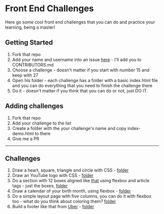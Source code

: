 # Front End Challenges

Here go some cool front end challenges that you can do and practice your learning, being a master!

## Getting Started

1. Fork that repo
1. Add your name and username into an issue [here](https://github.com/devmath/front-challenges/issues) - I'll add you to CONTRIBUTORS.md
1. Choose a challenge - doesn't matter if you start with number 15 and keep with 27
1. Open his folder - each challenge has a folder with a basic index.html file and you can do everything that you need to finish the challenge there
1. Do it - doesn't matter if you think that you can do or not, just DO IT.

## Adding challenges

1. Fork that repo
1. Add your challenge to the list
1. Create a folder with the your challenge's name and copy index-demo.html to there
1. Give me a PR

----------------------

## Challenges

1. Draw a heart, square, triangle and circle with CSS - [folder](https://github.com/devmath/front-challenges/tree/master/basic-forms)
1. Draw an YouTube logo with CSS - [folder](https://github.com/devmath/front-challenges/tree/master/youtube)
1. Do a section with 12 boxes aligned like [that](http://forefathersgroup.com/) using flexbox and article tags - just the boxes, [folder](https://github.com/devmath/front-challenges/tree/master/boxes)
1. Draw a calendar of your birth month, using flexbox - [folder](https://github.com/devmath/front-challenges/tree/master/birth-calendar)
1. Do a simple layout page with five columns, you can do it with flexbox too - what do you think about coloring them? [folder](https://github.com/devmath/front-challenges/tree/master/color-columns)
1. Build a footer like that from [Uber](https://www.uber.com/pt/?exp=hp-c) - [folder](https://github.com/devmath/front-challenges/tree/master/uber-footer)